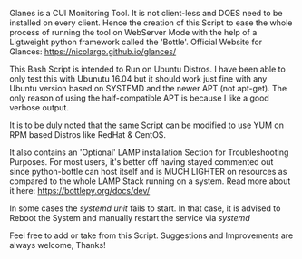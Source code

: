 Glanes is a CUI Monitoring Tool. It is not client-less and DOES need to be installed on every client. Hence the creation of this Script to ease the whole process of running the tool on WebServer Mode with the help of a Ligtweight python framework called the 'Bottle'. Official Website for Glances: https://nicolargo.github.io/glances/

This Bash Script is intended to Run on Ubuntu Distros. I have been able to only test this with Ubunutu 16.04 but it should work just fine with any Ubuntu version based on SYSTEMD and the newer APT (not apt-get). The only reason of using the half-compatible APT is because I like a good verbose output.

It is to be duly noted that the same Script can be modified to use YUM on RPM based Distros like RedHat & CentOS.

It also contains an 'Optional' LAMP installation Section for Troubleshooting Purposes. For most users, it's better off having stayed commented out since python-bottle can host itself and is MUCH LIGHTER on resources as compared to the whole LAMP Stack running on a system. Read more about it here: https://bottlepy.org/docs/dev/

In some cases the *systemd unit* fails to start. In that case, it is advised to Reboot the System and manually restart the service via *systemd*

Feel free to add or take from this Script. Suggestions and Improvements are always welcome, Thanks!
